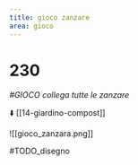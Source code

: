 ```yaml
---
title: gioco zanzare
area: gioco
---
```

# 230
_#GIOCO collega tutte le zanzare_

⬇️ [[14-giardino-compost]]

![[gioco_zanzara.png]]

#TODO_disegno
